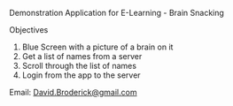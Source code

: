 Demonstration Application for E-Learning - Brain Snacking

Objectives

1.	Blue Screen with a picture of a brain on it
2.	Get a list of names from a server
3.	Scroll through the list of names
4.	Login from the app to the server

Email: David.Broderick@gmail.com